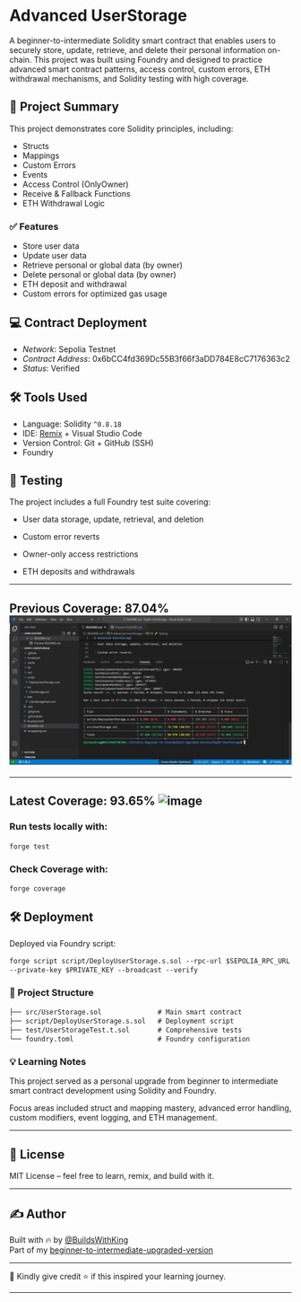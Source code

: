# Advanced UserStorage

A beginner-to-intermediate Solidity smart contract that enables users to securely store, update, retrieve, and delete their personal information on-chain. This project was built using Foundry and designed to practice advanced smart contract patterns, access control, custom errors, ETH withdrawal mechanisms, and Solidity testing with high coverage.

## 🚀 Project Summary
This project demonstrates core Solidity principles, including:
- Structs
- Mappings
- Custom Errors
- Events
- Access Control (OnlyOwner)
- Receive & Fallback Functions
- ETH Withdrawal Logic

### ✅ Features
- Store user data
- Update user data
- Retrieve personal or global data (by owner)
- Delete personal or global data (by owner)
- ETH deposit and withdrawal
- Custom errors for optimized gas usage

## 💻 Contract Deployment

- *Network*: Sepolia Testnet
- *Contract Address*: 0x6bCC4fd369Dc55B3f66f3aDD784E8cC7176363c2
- *Status*: Verified

## 🛠 Tools Used

- Language: Solidity `^0.8.18`
- IDE: [Remix](https://remix.ethereum.org/) + Visual Studio Code  
- Version Control: Git + GitHub (SSH)
- Foundry


## 🧪 Testing

The project includes a full Foundry test suite covering:

- User data storage, update, retrieval, and deletion

- Custom error reverts

- Owner-only access restrictions

- ETH deposits and withdrawals

---
Previous Coverage: 87.04%
![alt text](image.png)
---
---
Latest Coverage: 93.65%
<img width="958" height="506" alt="image" src="https://github.com/user-attachments/assets/d1ceb048-90bc-4632-bbfb-c28d2a63dbc7" />
---

### Run tests locally with:

```
forge test
```

### Check Coverage with:

```
forge coverage 
```

## 🛠 Deployment

Deployed via Foundry script:

```
forge script script/DeployUserStorage.s.sol --rpc-url $SEPOLIA_RPC_URL --private-key $PRIVATE_KEY --broadcast --verify
```


### 📂 Project Structure

```
├── src/UserStorage.sol              # Main smart contract
├── script/DeployUserStorage.s.sol   # Deployment script
├── test/UserStorageTest.t.sol       # Comprehensive tests
└── foundry.toml                     # Foundry configuration
```

### 💡 Learning Notes

This project served as a personal upgrade from beginner to intermediate smart contract development using Solidity and Foundry.

Focus areas included struct and mapping mastery, advanced error handling, custom modifiers, event logging, and ETH management.

---

## 📄 License

MIT License – feel free to learn, remix, and build with it.

---

## ✍ Author

Built with 🔥 by [@BuildsWithKing](https://github.com/BuildsWithKing)  
Part of my [beginner-to-intermediate-upgraded-version](https://github.com/BuildsWithKing/beginner-to-intermediate-upgraded-version)

---

🙏 Kindly give credit ⭐ if this inspired your learning journey.

---
